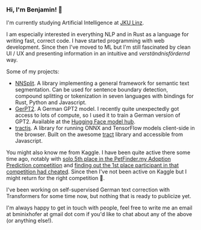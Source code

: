 ### Hi, I'm Benjamin! 👋

I'm currently studying Artificial Intelligence at [JKU Linz](https://www.jku.at/en/degree-programs/types-of-degree-programs/bachelors-and-diploma-degree-programs/ba-artificial-intelligence/).

I am especially interested in everything NLP and in Rust as a language for writing fast, correct code. I have started programming with web development. Since then I've moved to ML but I'm still fascinated by clean UI / UX and presenting information in an intuitive and *verständnisfördernd* way. 

Some of my projects:

- [NNSplit](https://bminixhofer.github.io/nnsplit/). A library implementing a general framework for semantic text segmentation. Can be used for sentence boundary detection, compound splitting or tokenization in seven languages with bindings for Rust, Python and Javascript.
- [GerPT2](https://github.com/bminixhofer/gerpt2). A German GPT2 model. I recently quite unexpectedly got access to lots of compute, so I used it to train a German version of GPT2. Available at the [Hugging Face model hub](https://huggingface.co/benjamin/gerpt2). 
- [tractjs](https://github.com/bminixhofer/tractjs). A library for running ONNX and TensorFlow models client-side in the browser. Built on the awesome [tract](https://github.com/sonos/tract) library and accessible from Javascript.

You might also know me from Kaggle. I have been quite active there some time ago, notably with [solo 5th place in the PetFinder.my Adoption Prediction competition](https://www.kaggle.com/c/petfinder-adoption-prediction/leaderboard) and [finding out the 1st place participant in that competition had cheated](https://www.kaggle.com/c/petfinder-adoption-prediction/discussion/125436). Since then I've not been active on Kaggle but I might return for the right competition 🙂.

I've been working on self-supervised German text correction with Transformers for some time now, but nothing that is ready to publicize yet.

I'm always happy to get in touch with people, feel free to write me an email at bminixhofer at gmail dot com if you'd like to chat about any of the above (or anything else!).
